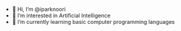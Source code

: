 - 👋 Hi, I’m @iparknoori
- 👀 I’m interested in Artificial Intelligence
- 🌱 I’m currently learning basic computer programming languages

<!---
iparknoori/iparknoori is a ✨ special ✨ repository because its `README.md` (this file) appears on your GitHub profile.
You can click the Preview link to take a look at your changes.
--->
